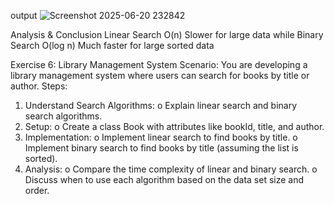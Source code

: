 output
![Screenshot 2025-06-20 232842](https://github.com/user-attachments/assets/f8770f6a-a602-44b9-89de-129d34d3ea48)


Analysis & Conclusion Linear Search O(n) Slower for large data while Binary Search O(log n) Much faster for large sorted data

Exercise 6: Library Management System
Scenario: 
You are developing a library management system where users can search for books by title or author.
Steps:
1.	Understand Search Algorithms:
o	Explain linear search and binary search algorithms.
2.	Setup:
o	Create a class Book with attributes like bookId, title, and author.
3.	Implementation:
o	Implement linear search to find books by title.
o	Implement binary search to find books by title (assuming the list is sorted).
4.	Analysis:
o	Compare the time complexity of linear and binary search.
o	Discuss when to use each algorithm based on the data set size and order.
